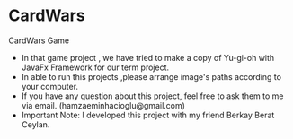 # CardWars
CardWars Game<br />

<ul>

<li>In that game project , we have tried to make a copy of Yu-gi-oh with JavaFx Framework for our term project. </li>
<li>In able to run this projects ,please arrange image's paths according to your computer.</li>
<liAt the end, game should be run like in our youtube video:https://youtu.be/0XleY3OKXkU </li>
<li>If you have any question about this project, feel free to ask them to me via email. (hamzaeminhacioglu@gmail.com)</li>
<li>Important Note: I developed this project with my friend Berkay Berat Ceylan.</li>
 
</ul>
